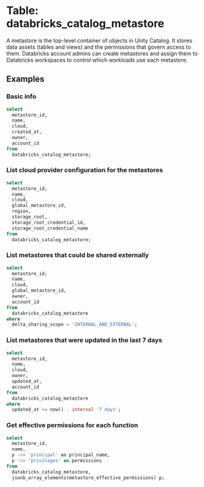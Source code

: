 # Table: databricks_catalog_metastore

A metastore is the top-level container of objects in Unity Catalog. It stores data assets (tables and views) and the permissions that govern access to them. Databricks account admins can create metastores and assign them to Databricks workspaces to control which workloads use each metastore.

## Examples

### Basic info

```sql
select
  metastore_id,
  name,
  cloud,
  created_at,
  owner,
  account_id
from
  databricks_catalog_metastore;
```

### List cloud provider configuration for the metastores

```sql
select
  metastore_id,
  name,
  cloud,
  global_metastore_id,
  region,
  storage_root,
  storage_root_credential_id,
  storage_root_credential_name
from
  databricks_catalog_metastore;
```

### List metastores that could be shared externally

```sql
select
  metastore_id,
  name,
  cloud,
  global_metastore_id,
  owner,
  account_id
from
  databricks_catalog_metastore
where
  delta_sharing_scope = 'INTERNAL_AND_EXTERNAL';
```

### List metastores that were updated in the last 7 days

```sql
select
  metastore_id,
  name,
  cloud,
  owner,
  updated_at,
  account_id
from
  databricks_catalog_metastore
where
  updated_at >= now() - interval '7 days';
```

### Get effective permissions for each function

```sql
select
  metastore_id,
  name,
  p ->> 'principal' as principal_name,
  p ->> 'privileges' as permissions
from
  databricks_catalog_metastore,
  jsonb_array_elements(metastore_effective_permissions) p;
```
